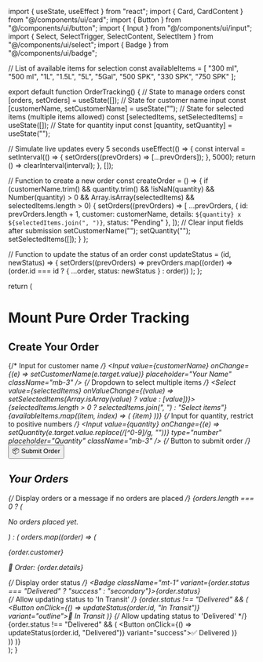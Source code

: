 import { useState, useEffect } from "react";
import { Card, CardContent } from "@/components/ui/card";
import { Button } from "@/components/ui/button";
import { Input } from "@/components/ui/input";
import { Select, SelectTrigger, SelectContent, SelectItem } from "@/components/ui/select";
import { Badge } from "@/components/ui/badge";

// List of available items for selection
const availableItems = [
  "300 ml", "500 ml", "1L", "1.5L", "5L", "5Gal", "500 SPK", "330 SPK", "750 SPK"
];

export default function OrderTracking() {
  // State to manage orders
  const [orders, setOrders] = useState([]);
  // State for customer name input
  const [customerName, setCustomerName] = useState("");
  // State for selected items (multiple items allowed)
  const [selectedItems, setSelectedItems] = useState([]);
  // State for quantity input
  const [quantity, setQuantity] = useState("");

  // Simulate live updates every 5 seconds
  useEffect(() => {
    const interval = setInterval(() => {
      setOrders((prevOrders) => [...prevOrders]);
    }, 5000);
    return () => clearInterval(interval);
  }, []);

  // Function to create a new order
  const createOrder = () => {
    if (customerName.trim() && quantity.trim() && !isNaN(quantity) && Number(quantity) > 0 && Array.isArray(selectedItems) && selectedItems.length > 0) {
      setOrders((prevOrders) => [
        ...prevOrders,
        { id: prevOrders.length + 1, customer: customerName, details: `${quantity} x ${selectedItems.join(", ")}`, status: "Pending" },
      ]);
      // Clear input fields after submission
      setCustomerName("");
      setQuantity("");
      setSelectedItems([]);
    }
  };

  // Function to update the status of an order
  const updateStatus = (id, newStatus) => {
    setOrders((prevOrders) =>
      prevOrders.map((order) => (order.id === id ? { ...order, status: newStatus } : order))
    );
  };

  return (
    <div className="p-6 max-w-lg mx-auto">
      <h1 className="text-2xl font-bold text-center mb-6">Mount Pure Order Tracking</h1>
      <div className="bg-white shadow-lg p-4 rounded-lg mb-6">
        <h2 className="text-lg font-semibold mb-2">Create Your Order</h2>
        {/* Input for customer name */}
        <Input 
          value={customerName} 
          onChange={(e) => setCustomerName(e.target.value)} 
          placeholder="Your Name" 
          className="mb-3"
        />
        {/* Dropdown to select multiple items */}
        <Select value={selectedItems} onValueChange={(value) => setSelectedItems(Array.isArray(value) ? value : [value])}>
          <SelectTrigger className="mb-3">{selectedItems.length > 0 ? selectedItems.join(", ") : "Select items"}</SelectTrigger>
          <SelectContent>
            {availableItems.map((item, index) => (
              <SelectItem key={index} value={item}>{item}</SelectItem>
            ))}
          </SelectContent>
        </Select>
        {/* Input for quantity, restrict to positive numbers */}
        <Input 
          value={quantity} 
          onChange={(e) => setQuantity(e.target.value.replace(/[^0-9]/g, ""))} 
          type="number" 
          placeholder="Quantity" 
          className="mb-3"
        />
        {/* Button to submit order */}
        <Button onClick={createOrder} className="w-full">📦 Submit Order</Button>
      </div>
      <h2 className="text-lg font-semibold mb-3">Your Orders</h2>
      <div className="grid gap-4">
        {/* Display orders or a message if no orders are placed */}
        {orders.length === 0 ? (
          <p className="text-gray-500 text-center">No orders placed yet.</p>
        ) : (
          orders.map((order) => (
            <Card key={order.id} className="shadow-md">
              <CardContent className="flex justify-between p-4 items-center">
                <div>
                  <p className="font-semibold">{order.customer}</p>
                  <p className="text-sm text-gray-600">📌 Order: {order.details}</p>
                  {/* Display order status */}
                  <Badge className="mt-1" variant={order.status === "Delivered" ? "success" : "secondary"}>{order.status}</Badge>
                </div>
                <div className="flex gap-2">
                  {/* Allow updating status to 'In Transit' */}
                  {order.status !== "Delivered" && (
                    <Button onClick={() => updateStatus(order.id, "In Transit")} variant="outline">🚚 In Transit</Button>
                  )}
                  {/* Allow updating status to 'Delivered' */}
                  {order.status !== "Delivered" && (
                    <Button onClick={() => updateStatus(order.id, "Delivered")} variant="success">✅ Delivered</Button>
                  )}
                </div>
              </CardContent>
            </Card>
          ))
        )}
      </div>
    </div>
  );
}
